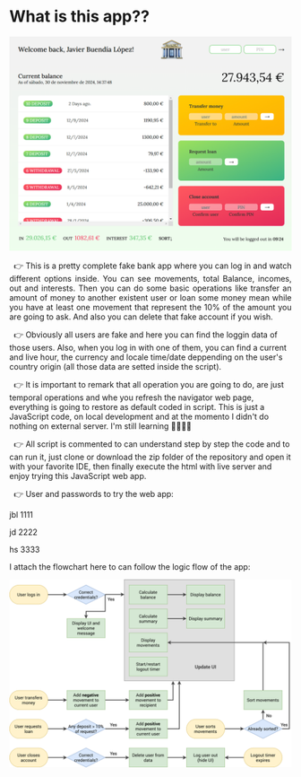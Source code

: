 # What is this app??

<img src="Saint_Bank_Capture.png" alt="Descripción" width="700"/>

<p style='text-align: justify'>
&nbsp;&nbsp;👉 This is a pretty complete fake bank app where you can log in and watch different options inside. You can see movements, total Balance, incomes, out and interests. Then you can do some basic operations like transfer an amount of money to another existent user or loan some money mean while you have at least one movement that represent the 10% of the amount you are going to ask. And also you can delete that fake account if you wish.

&nbsp;&nbsp;👉 Obviously all users are fake and here you can find the loggin data of those users. Also, when you log in with one of them, you can find a current and live hour, the currency and locale time/date deppending on the user's country origin (all those data are setted inside the script).

&nbsp;&nbsp;👉 It is important to remark that all operation you are going to do, are just temporal operations and whe you refresh the navigator web page, everything is going to restore as default coded in script. This is just a JavaScript code, on local development and at the momento I didn't do nothing on external server. I'm still learning 🤣🤣😅😅

&nbsp;&nbsp;👉 All script is commented to can understand step by step the code and to can run it, just clone or download the zip folder of the repository and open it with your favorite IDE, then finally execute the html with live server and enjoy trying this JavaScript web app.

&nbsp;&nbsp;👉 User and passwords to try the web app:

jbl 1111

jd 2222

hs 3333

</p>

I attach the flowchart here to can follow the logic flow of the app:

<img src="Saint_Bank_flowchart.png" alt="Descripción" width="700"/>

